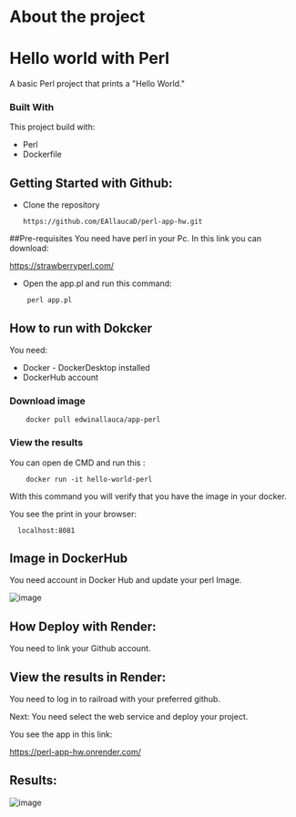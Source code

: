 # About the project

# Hello world with Perl


A basic Perl project that prints a "Hello World."

### Built With

This project build with:
 * Perl
 * Dockerfile

## Getting Started with Github: 
* Clone the repository

    ```
    https://github.com/EAllaucaD/perl-app-hw.git
    ```


##Pre-requisites
You need have perl in your Pc.
In this link you can download:

 https://strawberryperl.com/

* Open the app.pl and run this command:

    ```
     perl app.pl
    ```

## How to run with Dokcker
You need:

* Docker - DockerDesktop installed
* DockerHub account

### Download image
```
    docker pull edwinallauca/app-perl
```

### View the results
You can open de CMD and run this :
```
    docker run -it hello-world-perl
```
With this command you will verify that you have the image in your docker.

You see the print in your browser: 


```
  localhost:8081  
```

## Image in DockerHub

You need account in Docker Hub and update your perl Image.


![image](https://github.com/user-attachments/assets/0e197015-14aa-44aa-b4fd-9bfbb80b2f11)

## How Deploy with Render:

You need to link your Github account.


## View the results in Render:
You need to log in to railroad with your preferred github.

Next: You need select the web service and deploy your project.


You see the app in this link:

https://perl-app-hw.onrender.com/

## Results:

![image](https://github.com/user-attachments/assets/c226de06-0ca7-4dc3-9aae-a7de306484c8)


